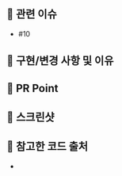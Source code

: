 ## 🌱 관련 이슈
- #10
<!-- 관련있는 이슈 번호(#000)을 적어주세요. -->


## 🌱 구현/변경 사항 및 이유

<!-- 구현/변경한 내용과 및 이유를 적어주세요. -->


## 🌱 PR Point

<!-- 리뷰어 분들이 집중적으로 보셨으면 하는 내용을 적어주세요 -->


## 🌱 스크린샷

<!-- 참고할 스크린샷을 넣어주세요. -->


## 🌱 참고한 코드 출처
- []()
<!-- 참고한 코드의 출처를 작성해주세요 -->